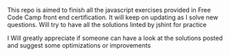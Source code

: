 This repo is aimed to finish all the javascript exercises provided in Free Code Camp front end certification.
It will keep on updating as I solve new questions.
Will try to have all the solutions linted by jshint for  practice

I Will greatly appreciate if someone can have a look at the solutions posted and suggest some optimizations or improvements